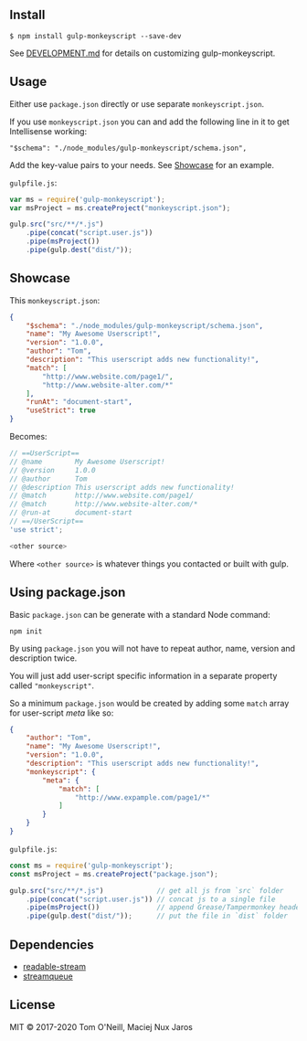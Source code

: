 ## Install

```
$ npm install gulp-monkeyscript --save-dev
```

See [DEVELOPMENT.md](DEVELOPMENT.md) for details on customizing gulp-monkeyscript.

## Usage

Either use `package.json` directly or use separate `monkeyscript.json`.

If you use `monkeyscript.json` you can and add the following line in it to get Intellisense working:
```
"$schema": "./node_modules/gulp-monkeyscript/schema.json",
```
Add the key-value pairs to your needs. See <a href="#showcase">Showcase</a> for an example.

`gulpfile.js`:

```js
var ms = require('gulp-monkeyscript');
var msProject = ms.createProject("monkeyscript.json");

gulp.src("src/**/*.js")
	.pipe(concat("script.user.js"))
    .pipe(msProject())
	.pipe(gulp.dest("dist/"));

```

## Showcase
This `monkeyscript.json`:
```json
{
    "$schema": "./node_modules/gulp-monkeyscript/schema.json",
    "name": "My Awesome Userscript!",
    "version": "1.0.0",
    "author": "Tom",
    "description": "This userscript adds new functionality!",
    "match": [
        "http://www.website.com/page1/",
        "http://www.website-alter.com/*"
    ],
    "runAt": "document-start",
    "useStrict": true
}
```

Becomes:

```js
// ==UserScript==
// @name        My Awesome Userscript!
// @version     1.0.0
// @author      Tom
// @description This userscript adds new functionality!
// @match       http://www.website.com/page1/
// @match       http://www.website-alter.com/*
// @run-at      document-start
// ==/UserScript==
'use strict';

<other source>
```

Where `<other source>` is whatever things you contacted or built with gulp.

## Using package.json

Basic `package.json` can be generate with a standard Node command:
```
npm init
``` 

By using `package.json` you will not have to repeat author, name, version and description twice.

You will just add user-script specific information in a separate property called `"monkeyscript"`.

So a minimum `package.json` would be created by adding some `match` array for user-script *meta* like so:
```json
{
    "author": "Tom",
    "name": "My Awesome Userscript!",
    "version": "1.0.0",
    "description": "This userscript adds new functionality!",
	"monkeyscript": {
	    "meta": {
		    "match": [
		        "http://www.expample.com/page1/*"
		    ]
		}
	}
}
```

`gulpfile.js`:

```js
const ms = require('gulp-monkeyscript');
const msProject = ms.createProject("package.json");

gulp.src("src/**/*.js")				// get all js from `src` folder 
	.pipe(concat("script.user.js"))	// concat js to a single file
    .pipe(msProject())				// append Grease/Tampermonkey header to that file
	.pipe(gulp.dest("dist/"));		// put the file in `dist` folder

```

## Dependencies
- <a href="https://www.npmjs.com/package/readable-stream">readable-stream</a>
- <a href="https://www.npmjs.com/package/streamqueue">streamqueue</a>

## License

MIT © 2017-2020 Tom O'Neill, Maciej Nux Jaros
